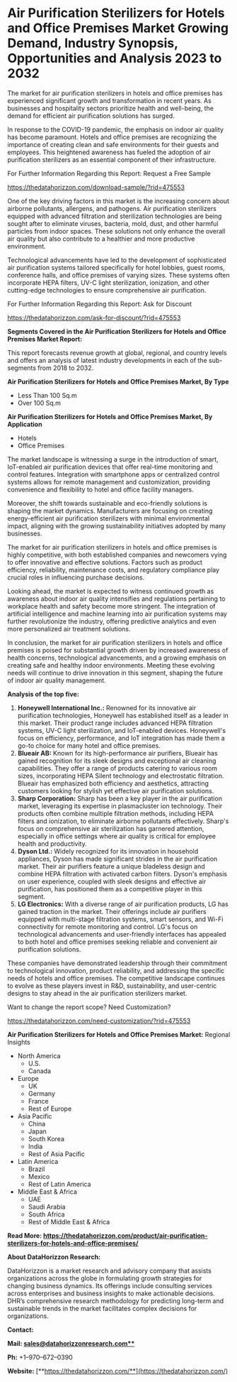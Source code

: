 ﻿# **Air Purification Sterilizers for Hotels and Office Premises Market Growing Demand, Industry Synopsis, Opportunities and Analysis 2023 to 2032**

The market for air purification sterilizers in hotels and office premises has experienced significant growth and transformation in recent years. As businesses and hospitality sectors prioritize health and well-being, the demand for efficient air purification solutions has surged.

In response to the COVID-19 pandemic, the emphasis on indoor air quality has become paramount. Hotels and office premises are recognizing the importance of creating clean and safe environments for their guests and employees. This heightened awareness has fueled the adoption of air purification sterilizers as an essential component of their infrastructure.

For Further Information Regarding this Report: Request a Free Sample

<https://thedatahorizzon.com/download-sample/?rid=475553>

One of the key driving factors in this market is the increasing concern about airborne pollutants, allergens, and pathogens. Air purification sterilizers equipped with advanced filtration and sterilization technologies are being sought after to eliminate viruses, bacteria, mold, dust, and other harmful particles from indoor spaces. These solutions not only enhance the overall air quality but also contribute to a healthier and more productive environment.

Technological advancements have led to the development of sophisticated air purification systems tailored specifically for hotel lobbies, guest rooms, conference halls, and office premises of varying sizes. These systems often incorporate HEPA filters, UV-C light sterilization, ionization, and other cutting-edge technologies to ensure comprehensive air purification.

For Further Information Regarding this Report: Ask for Discount

<https://thedatahorizzon.com/ask-for-discount/?rid=475553>



**Segments Covered in the Air Purification Sterilizers for Hotels and Office Premises Market Report:**

This report forecasts revenue growth at global, regional, and country levels and offers an analysis of latest industry developments in each of the sub-segments from 2018 to 2032.

**Air Purification Sterilizers for Hotels and Office Premises Market, By Type**

- Less Than 100 Sq.m
- Over 100 Sq.m

**Air Purification Sterilizers for Hotels and Office Premises Market, By Application**

- Hotels
- Office Premises

The market landscape is witnessing a surge in the introduction of smart, IoT-enabled air purification devices that offer real-time monitoring and control features. Integration with smartphone apps or centralized control systems allows for remote management and customization, providing convenience and flexibility to hotel and office facility managers.

Moreover, the shift towards sustainable and eco-friendly solutions is shaping the market dynamics. Manufacturers are focusing on creating energy-efficient air purification sterilizers with minimal environmental impact, aligning with the growing sustainability initiatives adopted by many businesses.

The market for air purification sterilizers in hotels and office premises is highly competitive, with both established companies and newcomers vying to offer innovative and effective solutions. Factors such as product efficiency, reliability, maintenance costs, and regulatory compliance play crucial roles in influencing purchase decisions.

Looking ahead, the market is expected to witness continued growth as awareness about indoor air quality intensifies and regulations pertaining to workplace health and safety become more stringent. The integration of artificial intelligence and machine learning into air purification systems may further revolutionize the industry, offering predictive analytics and even more personalized air treatment solutions.

In conclusion, the market for air purification sterilizers in hotels and office premises is poised for substantial growth driven by increased awareness of health concerns, technological advancements, and a growing emphasis on creating safe and healthy indoor environments. Meeting these evolving needs will continue to drive innovation in this segment, shaping the future of indoor air quality management.



**Analysis of the top five:**

1. **Honeywell International Inc.:** Renowned for its innovative air purification technologies, Honeywell has established itself as a leader in this market. Their product range includes advanced HEPA filtration systems, UV-C light sterilization, and IoT-enabled devices. Honeywell's focus on efficiency, performance, and IoT integration has made them a go-to choice for many hotel and office premises.
1. **Blueair AB:** Known for its high-performance air purifiers, Blueair has gained recognition for its sleek designs and exceptional air cleaning capabilities. They offer a range of products catering to various room sizes, incorporating HEPA Silent technology and electrostatic filtration. Blueair has emphasized both efficiency and aesthetics, attracting customers looking for stylish yet effective air purification solutions.
1. **Sharp Corporation:** Sharp has been a key player in the air purification market, leveraging its expertise in plasmacluster ion technology. Their products often combine multiple filtration methods, including HEPA filters and ionization, to eliminate airborne pollutants effectively. Sharp's focus on comprehensive air sterilization has garnered attention, especially in office settings where air quality is critical for employee health and productivity.
1. **Dyson Ltd.:** Widely recognized for its innovation in household appliances, Dyson has made significant strides in the air purification market. Their air purifiers feature a unique bladeless design and combine HEPA filtration with activated carbon filters. Dyson's emphasis on user experience, coupled with sleek designs and effective air purification, has positioned them as a competitive player in this segment.
1. **LG Electronics:** With a diverse range of air purification products, LG has gained traction in the market. Their offerings include air purifiers equipped with multi-stage filtration systems, smart sensors, and Wi-Fi connectivity for remote monitoring and control. LG's focus on technological advancements and user-friendly interfaces has appealed to both hotel and office premises seeking reliable and convenient air purification solutions.

These companies have demonstrated leadership through their commitment to technological innovation, product reliability, and addressing the specific needs of hotels and office premises. The competitive landscape continues to evolve as these players invest in R&D, sustainability, and user-centric designs to stay ahead in the air purification sterilizers market.

Want to change the report scope? Need Customization?

<https://thedatahorizzon.com/need-customization/?rid=475553>

**Air Purification Sterilizers for Hotels and Office Premises Market:** Regional Insights

- North America
  - U.S.
  - Canada
- Europe
  - UK
  - Germany
  - France
  - Rest of Europe
- Asia Pacific
  - China
  - Japan
  - South Korea
  - India
  - Rest of Asia Pacific
- Latin America
  - Brazil
  - Mexico
  - Rest of Latin America
- Middle East & Africa
  - UAE
  - Saudi Arabia
  - South Africa
  - Rest of Middle East & Africa

**Read More: https://thedatahorizzon.com/product/air-purification-sterilizers-for-hotels-and-office-premises/**

**About DataHorizzon Research:**

DataHorizzon is a market research and advisory company that assists organizations across the globe in formulating growth strategies for changing business dynamics. Its offerings include consulting services across enterprises and business insights to make actionable decisions. DHR’s comprehensive research methodology for predicting long-term and sustainable trends in the market facilitates complex decisions for organizations.

**Contact:**

**Mail: [sales@datahorizzonresearch.com**](mailto:sales@datahorizzonresearch.com)**

**Ph:** +1–970–672–0390

**Website:** [**https://thedatahorizzon.com/**](https://thedatahorizzon.com/)


